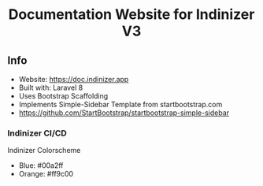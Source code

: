 <h1 align="center">Documentation Website for Indinizer V3</h1>

## Info
- Website: https://doc.indinizer.app
- Built with: Laravel 8
- Uses Bootstrap Scaffolding
- Implements Simple-Sidebar Template from startbootstrap.com
- https://github.com/StartBootstrap/startbootstrap-simple-sidebar

### Indinizer CI/CD
Indinizer Colorscheme
- Blue: #00a2ff
- Orange: #ff9c00
